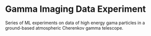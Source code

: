 # Gamma Imaging Data Experiment

Series of ML experiments on data of high energy gama particles in a ground-based atmospheric Cherenkov gamma telescope.
